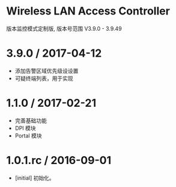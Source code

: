 # Wireless LAN Access Controller
版本监控模式定制版, 版本号范围 V3.9.0 - 3.9.49

3.9.0 / 2017-04-12
==================
- 添加告警区域优先级设设置
- 可疑终端列表，用于实现

1.1.0 / 2017-02-21
==================
- 完善基础功能
- DPI 模块
- Portal 模块


1.0.1.rc / 2016-09-01
==================
- [initial] 初始化。

